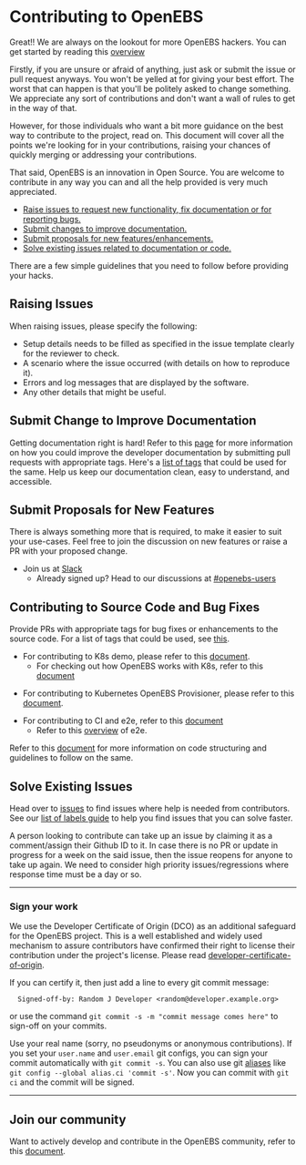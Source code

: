 # Contributing to OpenEBS

Great!! We are always on the lookout for more OpenEBS hackers. You can get started by reading this [overview](./contribute/design/README.md)

Firstly, if you are unsure or afraid of anything, just ask or submit the issue or pull request anyways. You won't be yelled at for giving your best effort. The worst that can happen is that you'll be politely asked to change something. We appreciate any sort of contributions and don't want a wall of rules to get in the way of that.

However, for those individuals who want a bit more guidance on the best way to contribute to the project, read on. This document will cover all the points we're looking for in your contributions, raising your chances of quickly merging or addressing your contributions.

That said, OpenEBS is an innovation in Open Source. You are welcome to contribute in any way you can and all the help provided is very much appreciated. 

- [Raise issues to request new functionality, fix documentation or for reporting bugs.](#raising-issues)
- [Submit changes to improve documentation.](#submit-change-to-improve-documentation) 
- [Submit proposals for new features/enhancements.](#submit-proposals-for-new-features)
- [Solve existing issues related to documentation or code.](#contributing-to-source-code-and-bug-fixes)

There are a few simple guidelines that you need to follow before providing your hacks. 

## Raising Issues

When raising issues, please specify the following:
- Setup details needs to be filled as specified in the issue template clearly for the reviewer to check.
- A scenario where the issue occurred (with details on how to reproduce it).
- Errors and log messages that are displayed by the software.
- Any other details that might be useful.

## Submit Change to Improve Documentation

Getting documentation right is hard! Refer to this [page](./contribute/CONTRIBUTING-TO-DEVELOPER-DOC.md) for more information on how you could improve the developer documentation by submitting pull requests with appropriate tags. Here's a [list of tags](./contribute/labels-of-issues.md) that could be used for the same. Help us keep our documentation clean, easy to understand, and accessible.

## Submit Proposals for New Features

There is always something more that is required, to make it easier to suit your use-cases. Feel free to join the discussion on new features or raise a PR with your proposed change. 

- Join us at [Slack](https://openebsslacksignup.herokuapp.com/)
 	 - Already signed up? Head to our discussions at [#openebs-users](https://openebs-community.slack.com/messages/openebs-users/)

## Contributing to Source Code and Bug Fixes

Provide PRs with appropriate tags for bug fixes or enhancements to the source code. For a list of tags that could be used, see [this]((./contribute/labels-of-issues.md)).

* For contributing to K8s demo, please refer to this [document](./contribute/CONTRIBUTING-TO-K8S-DEMO.md).
	- For checking out how OpenEBS works with K8s, refer to this [document](./k8s/README.md) 
- For contributing to Kubernetes OpenEBS Provisioner, please refer to this [document](./contribute/CONTRIBUTING-TO-KUBERNETES-OPENEBS-PROVISIONER.md).
* For contributing to CI and e2e, refer to this [document](./contribute/CONTRIBUTING-TO-CI-AND-E2E.md)
	- Refer to this [overview](./e2e/README.md) of e2e.
	
Refer to this [document](./contribute/design/code-structuring.md) for more information on code structuring and guidelines to follow on the same.

## Solve Existing Issues
Head over to [issues](https://github.com/openebs/openebs/issues) to find issues where help is needed from contributors. See our [list of labels guide](./contribute/labels-of-issues.md) to help you find issues that you can solve faster.

A person looking to contribute can take up an issue by claiming it as a comment/assign their Github ID to it. In case there is no PR or update in progress for a week on the said issue, then the issue reopens for anyone to take up again. We need to consider high priority issues/regressions where response time must be a day or so. 

---
### Sign your work

We use the Developer Certificate of Origin (DCO) as an additional safeguard for the OpenEBS project. This is a well established and widely used mechanism to assure contributors have confirmed their right to license their contribution under the project's license. Please read [developer-certificate-of-origin](./contribute/developer-certificate-of-origin.md).

If you can certify it, then just add a line to every git commit message:

````
  Signed-off-by: Random J Developer <random@developer.example.org>
````
or use the command `git commit -s -m "commit message comes here"` to sign-off on your commits.

Use your real name (sorry, no pseudonyms or anonymous contributions). If you set your `user.name` and `user.email` git configs, you can sign your commit automatically with `git commit -s`. You can also use git [aliases](https://git-scm.com/book/tr/v2/Git-Basics-Git-Aliases) like `git config --global alias.ci 'commit -s'`. Now you can commit with `git ci` and the commit will be signed.

---

## Join our community 

Want to actively develop and contribute in the OpenEBS community, refer to this [document](./community/README.md).
